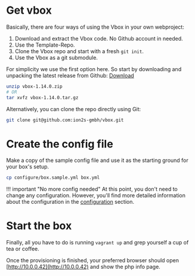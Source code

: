 # Get vbox
Basically, there are four ways of using the Vbox in your own webproject:
1. Download and extract the Vbox code. No Github account in needed.
1. Use the Template-Repo.
1. Clone the Vbox repo and start with a fresh `git init`.
1. Use the Vbox as a git submodule.

For simplicity we use the first option here.
So start by downloading and unpacking the latest release from Github:
[Download](https://github.com/ion2s-gmbh/vbox/releases)

```bash
unzip vbox-1.14.0.zip
# OR
tar xvfz vbox-1.14.0.tar.gz
```

Alternatively, you can clone the repo directly using Git:
```bash
git clone git@github.com:ion2s-gmbh/vbox.git
```

# Create the config file
Make a copy of the sample config file and use it as the starting ground for your
box's setup.

```bash
cp configure/box.sample.yml box.yml
```

!!! important "No more config needed"
    At this point, you don't need to change any configuration.
    However, you'll find more detailed information about the configuration in the [configuration](configuration.md) section.

# Start the box
Finally, all you have to do is running `vagrant up` and grep yourself a cup of
tea or coffee.

Once the provisioning is finished, your preferred browser should open
[http://10.0.0.42](http://10.0.0.42) and show the php info page.
